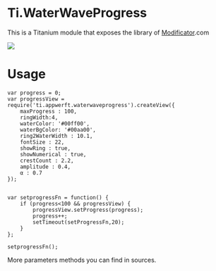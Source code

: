 Ti.WaterWaveProgress
====================

This is a Titanium module that exposes the library of [Modificator](https://github.com/Modificator/water-wave-progress).com

![](https://github.com/Modificator/water-wave-progress/raw/master/screenshot/p2en.gif)

Usage
=====

~~~
var progress = 0;
var progressView = require('ti.appwerft.waterwaveprogress').createView({
    maxProgress : 100,
    ringWidth:4,
    waterColor: '#00ff00',
    waterBgColor: '#00aa00',
    ring2WaterWidth : 10.1,
    fontSize : 22,
    showRing : true,
    showNumerical : true,
    crestCount : 2.2,
    amplitude : 0.4,
    α : 0.7
});


var setprogressFn = function() {
    if (progress<100 && progressView) {
        progressView.setProgress(progress);
        progress++;
        setTimeout(setProgressFn,20);
    }
};

setprogressFn();
~~~

More parameters methods you can find in sources.

